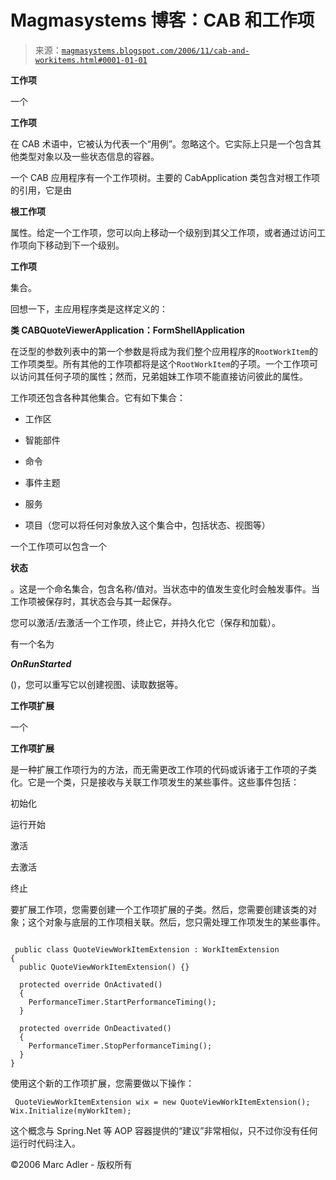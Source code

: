 <!--yml

类别：未分类

日期：2024-05-18 05:14:15

-->

# Magmasystems 博客：CAB 和工作项

> 来源：[`magmasystems.blogspot.com/2006/11/cab-and-workitems.html#0001-01-01`](http://magmasystems.blogspot.com/2006/11/cab-and-workitems.html#0001-01-01)

**工作项**

一个

**工作项**

在 CAB 术语中，它被认为代表一个“用例”。忽略这个。它实际上只是一个包含其他类型对象以及一些状态信息的容器。

一个 CAB 应用程序有一个工作项树。主要的 CabApplication 类包含对根工作项的引用，它是由

**根工作项**

属性。给定一个工作项，您可以向上移动一个级别到其父工作项，或者通过访问工作项向下移动到下一个级别。

**工作项**

集合。

回想一下，主应用程序类是这样定义的：

**类 CABQuoteViewerApplication：FormShellApplication**

在泛型的参数列表中的第一个参数是将成为我们整个应用程序的`RootWorkItem`的工作项类型。所有其他的工作项都将是这个`RootWorkItem`的子项。一个工作项可以访问其任何子项的属性；然而，兄弟姐妹工作项不能直接访问彼此的属性。

工作项还包含各种其他集合。它有如下集合：

+   工作区

+   智能部件

+   命令

+   事件主题

+   服务

+   项目（您可以将任何对象放入这个集合中，包括状态、视图等）

一个工作项可以包含一个

**状态**

。这是一个命名集合，包含名称/值对。当状态中的值发生变化时会触发事件。当工作项被保存时，其状态会与其一起保存。

您可以激活/去激活一个工作项，终止它，并持久化它（保存和加载）。

有一个名为

***OnRunStarted***

()，您可以重写它以创建视图、读取数据等。

**工作项扩展**

一个

**工作项扩展**

是一种扩展工作项行为的方法，而无需更改工作项的代码或诉诸于工作项的子类化。它是一个类，只是接收与关联工作项发生的某些事件。这些事件包括：

初始化

运行开始

激活

去激活

终止

要扩展工作项，您需要创建一个工作项扩展的子类。然后，您需要创建该类的对象；这个对象与底层的工作项相关联。然后，您只需处理工作项发生的某些事件。

````

 public class QuoteViewWorkItemExtension : WorkItemExtension
{
  public QuoteViewWorkItemExtension() {}

  protected override OnActivated()
  {
    PerformanceTimer.StartPerformanceTiming();
  }

  protected override OnDeactivated()
  {
    PerformanceTimer.StopPerformanceTiming();
  }
}
````

使用这个新的工作项扩展，您需要做以下操作：

```
 QuoteViewWorkItemExtension wix = new QuoteViewWorkItemExtension();
Wix.Initialize(myWorkItem); 
```

这个概念与 Spring.Net 等 AOP 容器提供的“建议”非常相似，只不过你没有任何运行时代码注入。

©2006 Marc Adler - 版权所有
